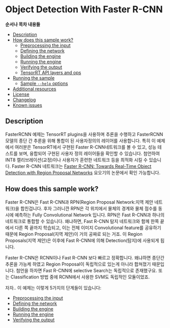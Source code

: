 # Object Detection With Faster R-CNN

**순서나 목차 내용들**
- [Description](#description)
- [How does this sample work?](#how-does-this-sample-work)
    * [Preprocessing the input](#preprocessing-the-input)
    * [Defining the network](#defining-the-network)
    * [Building the engine](#building-the-engine)
    * [Running the engine](#running-the-engine)
    * [Verifying the output](#verifying-the-output)
    * [TensorRT API layers and ops](#tensorrt-api-layers-and-ops)
- [Running the sample](#running-the-sample)
    * [Sample `--help` options](#sample---help-options)
- [Additional resources](#additional-resources)
- [License](#license)
- [Changelog](#changelog)
- [Known issues](#known-issues)


## Description

FasterRCNN 예제는 TensorRT plugins을 사용하며 추론을 수행하고 FasterRCNN모델의 종단 간 추론을 위해 통합이 된 사용자정의의 레이어를 사용합니다. 특히 이 예제에서 여러분은 TensorRT에서 구현된 Faster R-CNN네트워크를 볼 수 있고, 성능 테스트를 보며, 융합되어 구현된 사용자 정의 레이어들을 확인할 수 있습니다. 첨언하여 INT8 캘리브레이션(교정)이나 사용자가 훈련한 네트워크 등을 최적화 시킬 수 있습니다. Faster R-CNN 네트워크는 [Faster R-CNN: Towards Real-Time Object Detection with Region Proposal Networks](https://arxiv.org/abs/1506.01497) 요오기의 논문에서 확인 가능합니다.

## How does this sample work?

Faster R-CNN은 Fast R-CNN과 RPN(Region Proposal Network:지역 제안 네트워크)을 합친겁니다. 후자 그러니깐 RPN은 각 위치에서 물체의 경계와 물체 점수를 동시에 예측하는 Fully Convolutional Network 입니다. RPN은 Fast R-CNN과 하나의 네트워크로 통합할 수 있습니다. 왜냐하면, Fast R-CNN 탐지 네트워크와 함께 한쪽 끝에서 다른 쪽 끝까지 학습되고, 이는 전체 이미지 Convolutional feature를 공유하기 때문에 Region Proposal(지역 제안)이 거의 공짜로 되는 거죠. 이 Region Proposals(지역 제안)은 이후에 Fast R-CNN에 의해 Detection(탐지)에 사용되게 됩니다.

Faster R-CNN은 RCNN이나 Fast R-CNN 보다 빠르고 정확합니다. 왜냐하면 종단간 추론을 가능케 하였고 Region Proposal이 독립적으로 있는게 아니라 합쳐졌기 때문입니다. 첨언을 하자면 Fast R-CNN에 selective Search는 독립적으로 존재했구요. 또는 Classification 방법 중에 RCNN에서 사용한 SVM도 독립적인 모듈이었죠.

자자.. 이 예제는 이렇게 5가지의 단계들이 있습니다:
- [Preprocessing the input](#preprocessing-the-input)
- [Defining the network](#defining-the-network)
- [Building the engine](#building-the-engine)
- [Running the engine](#running-the-engine)
- [Verifying the output](#verifying-the-output)
